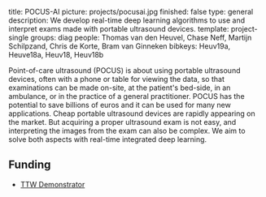 title: POCUS-AI
picture: projects/pocusai.jpg
finished: false
type: general
description: We develop real-time deep learning algorithms to use and interpret exams made with portable ultrasound devices.
template: project-single
groups: diag
people: Thomas van den Heuvel, Chase Neff, Martijn Schilpzand, Chris de Korte, Bram van Ginneken
bibkeys: Heuv19a, Heuve18a, Heuv18, Heuv18b

Point-of-care ultrasound (POCUS) is about using portable ultrasound devices, often with a phone or table for viewing the data, so that examinations can be made on-site, at the patient's bed-side, in an ambulance, or in the practice of a general practitioner. POCUS has the potential to save billions of euros and it can be used for many new applications. Cheap portable ultrasound devices are rapidly appearing on the market. But acquiring a proper ultrasound exam is not easy, and interpreting the images from the exam can also be complex. We aim to solve both aspects with real-time integrated deep learning.

## Funding
- [TTW Demonstrator](https://www.nwo.nl/onderzoek-en-resultaten/programmas/ttw/demonstrator/2019.html)
